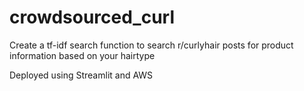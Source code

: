 # crowdsourced_curl
 Create a tf-idf search function to search r/curlyhair posts for product information based on your hairtype 
 
 Deployed using Streamlit and AWS

